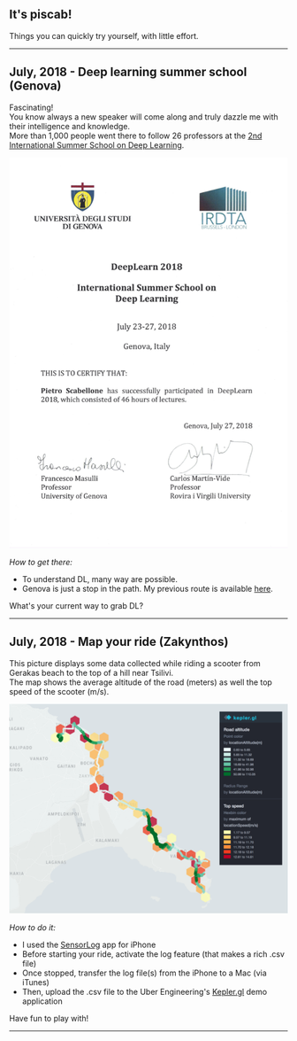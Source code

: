 ## It's piscab!

Things you can quickly try yourself, with little effort.  

---

## July, 2018 - Deep learning summer school (Genova)  

Fascinating!  
You know always a new speaker will come along and truly dazzle me with their intelligence and knowledge.  
More than 1,000 people went there to follow 26 professors at the [2nd International Summer School on Deep Learning](http://grammars.grlmc.com/DeepLearn2018/).       

![Image](2018_07_Genova/_DL2018.png)  

_How to get there:_ 
* To understand DL, many way are possible.
* Genova is just a stop in the path. My previous route is available [here](2018_07_Genova/AccompList.md). 

What's your current way to grab DL?

---

## July, 2018 - Map your ride (Zakynthos)  

This picture displays some data collected while riding a scooter from Gerakas beach to the top of a hill near Tsilivi.   
The map shows the average altitude of the road (meters) as well the top speed of the scooter (m/s).  

![Image](2018_07_Zante/DayTrip.png)  

_How to do it:_ 
* I used the [SensorLog](https://itunes.apple.com/us/app/sensorlog/id388014573?mt=8) app for iPhone
* Before starting your ride, activate the log feature (that makes a rich .csv file)
* Once stopped, transfer the log file(s) from the iPhone to a Mac (via iTunes)
* Then, upload the .csv file to the Uber Engineering's [Kepler.gl](https://uber.github.io/kepler.gl) demo application 

Have fun to play with!  

---
